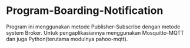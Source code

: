 # Program-Boarding-Notification
Program ini menggunakan metode Publisher-Subscribe dengan metode system Broker.
Untuk pengaplikasiannya menggunakan Mosquitto-MQTT dan juga Python(terutama modulnya pahoo-mqtt). 
